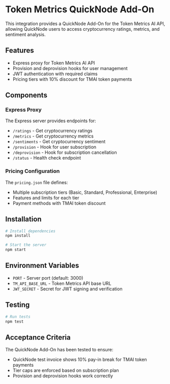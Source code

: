 # Token Metrics QuickNode Add-On

This integration provides a QuickNode Add-On for the Token Metrics AI API, allowing QuickNode users to access cryptocurrency ratings, metrics, and sentiment analysis.

## Features

- Express proxy for Token Metrics AI API
- Provision and deprovision hooks for user management
- JWT authentication with required claims
- Pricing tiers with 10% discount for TMAI token payments

## Components

### Express Proxy

The Express server provides endpoints for:
- `/ratings` - Get cryptocurrency ratings
- `/metrics` - Get cryptocurrency metrics
- `/sentiments` - Get cryptocurrency sentiment
- `/provision` - Hook for user subscription
- `/deprovision` - Hook for subscription cancellation
- `/status` - Health check endpoint

### Pricing Configuration

The `pricing.json` file defines:
- Multiple subscription tiers (Basic, Standard, Professional, Enterprise)
- Features and limits for each tier
- Payment methods with TMAI token discount

## Installation

```bash
# Install dependencies
npm install

# Start the server
npm start
```

## Environment Variables

- `PORT` - Server port (default: 3000)
- `TM_API_BASE_URL` - Token Metrics API base URL
- `JWT_SECRET` - Secret for JWT signing and verification

## Testing

```bash
# Run tests
npm test
```

## Acceptance Criteria

The QuickNode Add-On has been tested to ensure:
- QuickNode test invoice shows 10% pay-in break for TMAI token payments
- Tier caps are enforced based on subscription plan
- Provision and deprovision hooks work correctly
